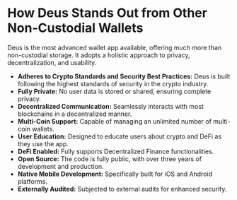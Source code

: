 # How Deus Stands Out from Other Non-Custodial Wallets

Deus is the most advanced wallet app available, offering much more than non-custodial storage. It adopts a holistic approach to privacy, decentralization, and usability.

- **Adheres to Crypto Standards and Security Best Practices:** Deus is built following the highest standards of security in the crypto industry.
- **Fully Private:** No user data is stored or shared, ensuring complete privacy.
- **Decentralized Communication:** Seamlessly interacts with most blockchains in a decentralized manner.
- **Multi-Coin Support:** Capable of managing an unlimited number of multi-coin wallets.
- **User Education:** Designed to educate users about crypto and DeFi as they use the app.
- **DeFi Enabled:** Fully supports Decentralized Finance functionalities.
- **Open Source:** The code is fully public, with over three years of development and production.
- **Native Mobile Development:** Specifically built for iOS and Android platforms.
- **Externally Audited:** Subjected to external audits for enhanced security.
